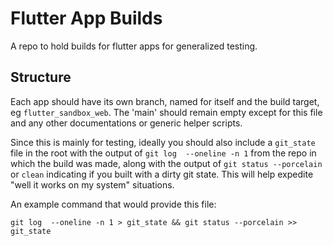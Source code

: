 # Flutter App Builds
A repo to hold builds for flutter apps for generalized testing.

## Structure
Each app should have its own branch, named for itself and the build target, eg `flutter_sandbox_web`. The 'main' should remain empty except for this file and any other documentations or generic helper scripts.

Since this is mainly for testing, ideally you should also include a `git_state` file in the root with the output of `git log  --oneline -n 1` from the repo in which the build was made, along with the output of `git status --porcelain` or `clean` indicating if you built with a dirty git state. This will help expedite "well it works on my system" situations.

An example command that would provide this file:

```git log  --oneline -n 1 > git_state && git status --porcelain >> git_state```
